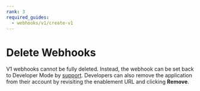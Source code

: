 ```yaml
---
rank: 3
required_guides:
  - webhooks/v1/create-v1
---
```


# Delete Webhooks

V1 webhooks cannot be fully deleted. Instead, the webhook can be set back to
Developer Mode by [support][support]. Developers can also remove the
application from their account by revisiting the enablement URL and
clicking **Remove**.

<!-- i18n-enable localize-links -->
[support]: https://support.box.com/hc/en-us/requests/new
<!-- i18n-disable localize-links -->
